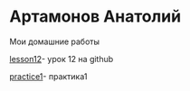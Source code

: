 # Артамонов Анатолий
Мои домашние работы


[lesson12](https://artamonovanatoly.github.io/lesson12/)- урок 12 на github 

[practice1](https://artamonovanatoly.github.io/дуыыщт14/)- практика1
